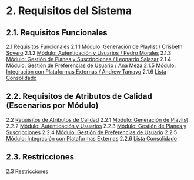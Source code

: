 # 2. Requisitos del Sistema

## 2.1. Requisitos Funcionales 

2.1 [Requisitos Funcionales](2.1/2.1.md)
2.1.1 [Módulo: Generación de Playlist / Crisbeth Sovero](2.1/2.1.1/2.1.1.md)
2.1.2 [Módulo: Autenticación y Usuarios / Pedro Morales](2.1/2.1.2/2.1.2.md)
2.1.3 [Módulo: Gestión de Planes y Suscripciones / Leonardo Salazar](2.1/2.1.3/2.1.3.md)
2.1.4 [Módulo: Gestión de Preferencias de Usuario / Ana Meza](2.1/2.1.4/2.1.4.md)
2.1.5 [Módulo: Integración con Plataformas Externas	 / Andrew Tamayo](2.1/2.1.5/2.1.5.md)
2.1.6 [Lista Consolidado](2.1/2.1.6/2.1.6.md)

## 2.2. Requisitos de Atributos de Calidad (Escenarios por Módulo)

2.2 [Requisitos de Atributos de Calidad](2.2/2.2.md)
2.2.1 [Módulo: Generación de Playlist](2.2/2.2.1/2.2.1.md)
2.2.2 [Módulo: Autenticación y Usuarios](2.2/2.2.2/2.2.2.md)
2.2.3 [Módulo: Gestión de Planes y Suscripciones](2.2/2.2.3/2.2.3.md)
2.2.4 [Módulo: Gestión de Preferencias de Usuario](2.2/2.2.4/2.2.4.md)
2.2.5 [Módulo: Integración con Plataformas Externas](2.2/2.2.5/2.2.5.md)
2.2.6 [Lista Consolidado](2.2/2.2.6/2.2.6.md)

## 2.3. Restricciones

2.3 [Restricciones](2.3/2.3.md)